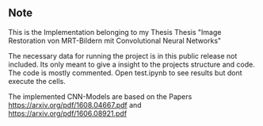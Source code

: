 
## Note

This is the Implementation belonging to my Thesis Thesis "Image Restoration von MRT-Bildern mit Convolutional Neural Networks"

The necessary data for running the project is in this public release not included. Its only meant to give a insight to the projects structure and code. The code is mostly commented. Open test.ipynb to see results but dont execute the cells. 

The implemented CNN-Models are based on the Papers https://arxiv.org/pdf/1608.04667.pdf and https://arxiv.org/pdf/1606.08921.pdf    

